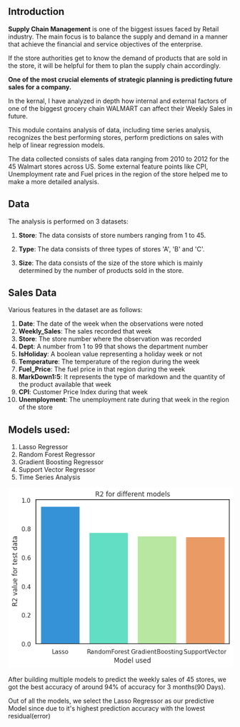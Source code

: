 ## Introduction

<b>Supply Chain Management</b> is one of the biggest issues faced by Retail industry. The main focus is to balance the supply and demand in a manner that achieve the financial and service objectives of the enterprise.

If the store authorities get to know the demand of products that are sold in the store, it will be helpful for them to plan the supply chain accordingly. 

<b>One of the most crucial elements of strategic planning is predicting future sales for a company.</b>

In the kernal, I have analyzed in depth how internal and external factors of one of the biggest grocery chain WALMART can affect their Weekly Sales in future.

This module contains analysis of data, including time series analysis, recognizes the best performing stores, perform predictions on sales with help of linear regression models.

The data collected consists of sales data ranging from 2010 to 2012 for the 45 Walmart stores across US. Some external feature points like CPI, Unemployment rate and Fuel prices in the region of the store helped me to make a more detailed analysis.


## Data

The analysis is performed on 3 datasets:
1. <b>Store</b>: The data consists of store numbers ranging from 1 to 45.

2. <b>Type</b>: The data consists of three types of stores 'A', 'B' and 'C'.

3. <b>Size</b>: The data consists of the size of the store which is mainly determined by the number of products sold in the store.

## Sales Data

Various features in the dataset are as follows:
1. <b>Date</b>: The date of the week when the observations were noted
2. <b>Weekly_Sales</b>: The sales recorded that week
3. <b>Store</b>: The store number where the observation was recorded
4. <b>Dept</b>: A number from 1 to 99 that shows the department number
5. <b>IsHoliday</b>: A boolean value representing a holiday week or not
6. <b>Temperature</b>: The temperature of the region during the week
7. <b>Fuel_Price</b>: The fuel price in that region during the week
8. <b>MarkDown1:5</b>: It represents the type of markdown and the quantity of the product available that week
9. <b>CPI</b>: Customer Price Index during that week
10. <b>Unemployment</b>: The unemployment rate during that week in the region of the store


## Models used:

1. Lasso Regressor
2. Random Forest Regressor
3. Gradient Boosting Regressor
4. Support Vector Regressor
5. Time Series Analysis


![My Image](output.png)


After building multiple models to predict the weekly sales of 45 stores, we got the best accuracy of around 94% of accuracy for 3 months(90 Days).

Out of all the models, we select the Lasso Regressor as our predictive Model since due to it's highest prediction accuracy with the lowest residual(error)
